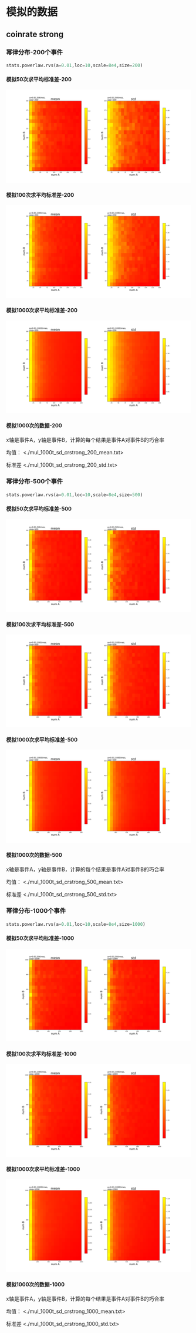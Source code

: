 # 模拟的数据

## coinrate strong

### 幂律分布-200个事件

```python
stats.powerlaw.rvs(a=0.01,loc=10,scale=8e4,size=200)
```

#### 模拟50次求平均标准差-200

<img src='./mul_50t_sd_crstrong_200.jpg'>

#### 模拟100次求平均标准差-200

<img src='./mul_100t_sd_crstrong_200.jpg'>

#### 模拟1000次求平均标准差-200

<img src='./mul_1000t_sd_crstrong_200.jpg'>

#### 模拟1000次的数据-200

x轴是事件A，y轴是事件B，计算的每个结果是事件A对事件B的巧合率

均值：
<./mul_1000t_sd_crstrong_200_mean.txt>

标准差
<./mul_1000t_sd_crstrong_200_std.txt>

### 幂律分布-500个事件

```python
stats.powerlaw.rvs(a=0.01,loc=10,scale=8e4,size=500)
```

#### 模拟50次求平均标准差-500

<img src='./mul_50t_sd_crstrong_500.jpg'>

#### 模拟100次求平均标准差-500

<img src='./mul_100t_sd_crstrong_500.jpg'>

#### 模拟1000次求平均标准差-500

<img src='./mul_1000t_sd_crstrong_500.jpg'>

#### 模拟1000次的数据-500

x轴是事件A，y轴是事件B，计算的每个结果是事件A对事件B的巧合率

均值：
<./mul_1000t_sd_crstrong_500_mean.txt>

标准差
<./mul_1000t_sd_crstrong_500_std.txt>

### 幂律分布-1000个事件

```python
stats.powerlaw.rvs(a=0.01,loc=10,scale=8e4,size=1000)
```

#### 模拟50次求平均标准差-1000

<img src='./mul_50t_sd_crstrong_1000.jpg'>

#### 模拟100次求平均标准差-1000

<img src='./mul_100t_sd_crstrong_1000.jpg'>

#### 模拟1000次求平均标准差-1000

<img src='./mul_1000t_sd_crstrong_1000.jpg'>

#### 模拟1000次的数据-1000

x轴是事件A，y轴是事件B，计算的每个结果是事件A对事件B的巧合率

均值：
<./mul_1000t_sd_crstrong_1000_mean.txt>

标准差
<./mul_1000t_sd_crstrong_1000_std.txt>

